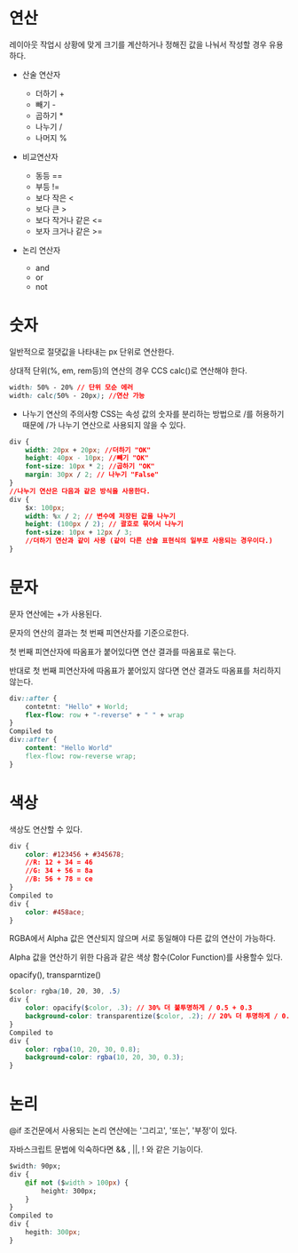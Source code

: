 # 연산
레이아웃 작업시 상황에 맞게 크기를 계산하거나 정해진 값을 나눠서 작성할 경우 유용하다.

- 산술 연산자
    - 더하기 +
    - 빼기 -
    - 곱하기 *
    - 나누기 /
    - 나머지 %

- 비교연산자
    - 동등 ==
    - 부등 !=
    - 보다 작은 <
    - 보다 큰 >
    - 보다 작거나 같은 <=
    - 보자 크거나 같은 >=

- 논리 연산자
    - and
    - or
    - not

# 숫자
일반적으로 절댓값을 나타내는 px 단위로 연산한다.

상대적 단위(%, em, rem등)의 연산의 경우 CCS calc()로 연산해야 한다.
```css
width: 50% - 20% // 단위 모순 에러
width: calc(50% - 20px); //연산 가능
```
- 나누기 연산의 주의사항
CSS는 속성 값의 숫자를 분리하는 방법으로 /를 허용하기 때문에 /가 나누기 연산으로 사용되지 않을 수 있다.
```css
div {
    width: 20px + 20px; //더하기 "OK"
    height: 40px - 10px; //빼기 "OK"
    font-size: 10px * 2; //곱하기 "OK"
    margin: 30px / 2; // 나누기 "False"
}
//나누기 연산은 다음과 같은 방식을 사용한다.
div {
    $x: 100px;
    width: %x / 2; // 변수에 저장된 값을 나누기
    height: (100px / 2); // 괄호로 묶어서 나누기
    font-size: 10px + 12px / 3; 
    //더하기 연산과 같이 사용 (같이 다른 산술 표현식의 일부로 사용되는 경우이다.)
}
```

# 문자
문자 연산에는 +가 사용된다.

문자의 연산의 결과는 첫 번째 피연산자를 기준으로한다.

첫 번째 피연산자에 따옴표가 붙어있다면 연산 결과를 따옴표로 묶는다.

반대로 첫 번째 피연산자에 따옴표가 붙어있지 않다면 연산 결과도 따옴표를 처리하지 않는다.

```css
div::after {
    contetnt: "Hello" + World;
    flex-flow: row + "-reverse" + " " + wrap
}
Compiled to
div::after {
    content: "Hello World"
    flex-flow: row-reverse wrap;
}
```

# 색상
색상도 연산할 수 있다.

```css
div {
    color: #123456 + #345678;
    //R: 12 + 34 = 46
    //G: 34 + 56 = 8a
    //B: 56 + 78 = ce
}
Compiled to
div {
    color: #458ace;
}
```
RGBA에서 Alpha 값은 연산되지 않으며 서로 동일해야 다른 값의 연산이 가능하다.

Alpha 값을 연산하기 위한 다음과 같은 색상 함수(Color Function)를 사용할수 있다.

opacify(), transparntize()

```css
$color: rgba(10, 20, 30, .5)
div {
    color: opacify($color, .3); // 30% 더 불투명하게 / 0.5 + 0.3
    background-color: transparentize($color, .2); // 20% 더 투명하게 / 0.5 - 0.2
}
Compiled to
div {
    color: rgba(10, 20, 30, 0.8);
    background-color: rgba(10, 20, 30, 0.3);
}
```

# 논리
@if 조건문에서 사용되는 논리 연산에는 '그리고', '또는', '부정'이 있다.

자바스크립트 문법에 익숙하다면 && , ||, ! 와 같은 기능이다.

```css
$width: 90px;
div {
    @if not ($width > 100px) {
        height: 300px;
    }
}
Compiled to
div {
    hegith: 300px;
}
```